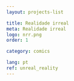 ```yaml
---
layout: projects-list

title: Realidade irreal
meta: Realidade irreal
logo: nrr.png
order: 1

category: comics

lang: pt
ref: unreal_reality
---
```

